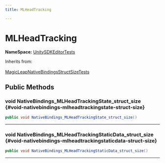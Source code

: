 ```yaml
---
title: MLHeadTracking

---
```


# MLHeadTracking



**NameSpace:** 
[UnitySDKEditorTests](/versioned_docs/version-31-Aug-2023/unity-api/api/UnitySDKEditorTests/UnitySDKEditorTests.md) 





Inherits from: <br></br>[MagicLeapNativeBindingsStructSizeTests](/versioned_docs/version-31-Aug-2023/unity-api/api/UnitySDKEditorTests/UnitySDKEditorTests.MagicLeapNativeBindingsStructSizeTests.md)




## Public Methods

### void NativeBindings_MLHeadTrackingState_struct_size {#void-nativebindings-mlheadtrackingstate-struct-size}

```csharp
public void NativeBindings_MLHeadTrackingState_struct_size()
```






-----------

### void NativeBindings_MLHeadTrackingStaticData_struct_size {#void-nativebindings-mlheadtrackingstaticdata-struct-size}

```csharp
public void NativeBindings_MLHeadTrackingStaticData_struct_size()
```






-----------


